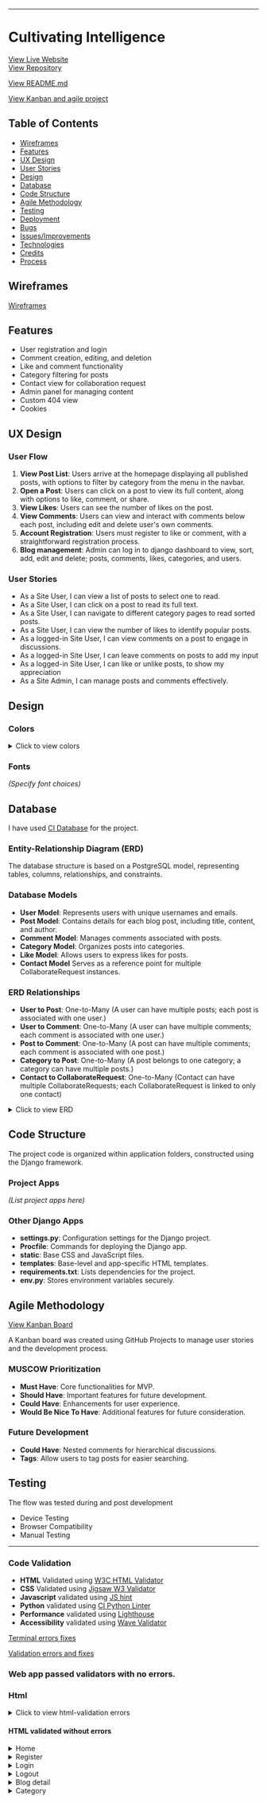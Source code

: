   
---

# Cultivating Intelligence

[View Live Website](https://cultivating-intelligence-1ead7384db49.herokuapp.com/)  
[View Repository](https://github.com/Josseyo/Cultivating_Intelligence)  

[View README.md](https://github.com/Josseyo/Cultivating_Intelligence/main/README.md)

[View Kanban and agile project](https://github.com/users/Josseyo/projects/4)

## Table of Contents 

- [Wireframes](#wireframes)
- [Features](#features)
- [UX Design](#ux-design)
- [User Stories](#user-stories)
- [Design](#design)
- [Database](#database)
- [Code Structure](#code-structure)
- [Agile Methodology](#agile-methodology)
- [Testing](#testing)
- [Deployment](#deployment)
- [Bugs](#bugs)
- [Issues/Improvements](#issuesimprovements)
- [Technologies](#technologies)
- [Credits](#credits)
- [Process](#process)

## Wireframes

[Wireframes](https://docs.google.com/presentation/d/11BzOLZs3T5GmIjfjKEP-i_4tZkhj9UXhWSku1D6myPE/edit#slide=id.g2f107aab73f_0_217)

## Features

- User registration and login
- Comment creation, editing, and deletion
- Like and comment functionality
- Category filtering for posts
- Contact view for collaboration request
- Admin panel for managing content
- Custom 404 view
- Cookies

## UX Design

### User Flow

1. **View Post List**: Users arrive at the homepage displaying all published posts, with options to filter by category from the menu in the navbar.
2. **Open a Post**: Users can click on a post to view its full content, along with options to like, comment, or share.
3. **View Likes**: Users can see the number of likes on the post.
4. **View Comments**: Users can view and interact with comments below each post, including edit and delete user's own comments.
5. **Account Registration**: Users must register to like or comment, with a straightforward registration process.
6. **Blog management**: Admin can log in to django dashboard to view, sort, add, edit and delete; posts, comments, likes, categories, and users.

### User Stories

- As a Site User, I can view a list of posts to select one to read.
- As a Site User, I can click on a post to read its full text.
- As a Site User, I can navigate to different category pages to read sorted posts.
- As a Site User, I can view the number of likes to identify popular posts.
- As a logged-in Site User, I can view comments on a post to engage in discussions.
- As a logged-in Site User, I can leave comments on posts to add my input
- As a logged-in Site User, I can like or unlike posts, to show my appreciation 
- As a Site Admin, I can manage posts and comments effectively.

## Design

### Colors
<details><summary>Click to view colors</summary>
<img src="docs/images/colors.png">

- **Blue** #233D4D
- **Orange** #FE7F2D
- **Yellow** #FCCA46
- **Green** #A1C181
- **Turkose** #619B8A

[Colors](docs/images/colors.png)

These colors have been chosen based on their psychological effects, aiming to enhance user experience and support individuals with Attention Deficit Hyperactivity Disorder (ADHD).

### 1. Blue (#233D4D)
- **Calming Effect and Focus Enhancement**: Blue promotes tranquility, helping to reduce anxiety and improve concentration while reading or engaging with content.
- **Usage:** Use for the main title to create a calming and focused impression.

### 2. Orange (#FE7F2D)
- **Energy and Enthusiasm**: Orange stimulates mental activity and can make the blog feel more inviting and engaging. 
- **Usage**: Use for section headlines to grab attention and energize the content.

### 3. Yellow (#FCCA46)
- **Optimism and Attention-Grabbing**: Yellow is uplifting and can enhance mood, making the reading experience more enjoyable. This bright hue effectively highlights important information or calls to action, without overwhelming the user.

### 4. Green (#A1C181)
- **Balance and Harmony**: Green evokes a sense of calmness and balance, creating a soothing environment for readers. This color can help reduce visual fatigue, making it easier for users to engage with longer articles.
- **Usage:** Use for category labels to convey balance and organization.

### 5. Turquoise (#619B8A)
- **Refreshing and Invigorating for Mental Clarity**: Turquoise combines the calming effects of blue with the uplifting qualities of green, providing a refreshing visual experience. This color enhances clarity and encourages communication.
- **Usage:** Use this refreshing color for excerpts to encourage readers to engage with the content.

The selected color palette is designed to create an engaging and supportive environment for users, particularly those with ADHD, ensuring a cohesive and user-friendly interface that enhances readability and interaction throughout the blog.

</details>

### Fonts

*(Specify font choices)*

## Database
I have used [CI Database](https://dbs.ci-dbs.net/) for the project.

### Entity-Relationship Diagram (ERD)  

The database structure is based on a PostgreSQL model, representing tables, columns, relationships, and constraints.

### Database Models

- **User Model**: Represents users with unique usernames and emails.
- **Post Model**: Contains details for each blog post, including title, content, and author.
- **Comment Model**: Manages comments associated with posts.
- **Category Model**: Organizes posts into categories.
- **Like Model**: Allows users to express likes for posts.
- **Contact Model** Serves as a reference point for multiple CollaborateRequest instances.

### ERD Relationships

- **User to Post**: One-to-Many (A user can have multiple posts; each post is associated with one user.)
- **User to Comment**: One-to-Many (A user can have multiple comments; each comment is associated with one user.)
- **Post to Comment**: One-to-Many (A post can have multiple comments; each comment is associated with one post.)
- **Category to Post**: One-to-Many (A post belongs to one category; a category can have multiple posts.)
- **Contact to CollaborateRequest**: One-to-Many (Contact can have multiple CollaborateRequests; each CollaborateRequest is linked to only one contact)

<details><summary>Click to view ERD</summary>
<img src="docs/images/models/cultivating_intelligence_erd.png">
</details>

## Code Structure

The project code is organized within application folders, constructed using the Django framework.

### Project Apps

*(List project apps here)*

### Other Django Apps

- **settings.py**: Configuration settings for the Django project.
- **Procfile**: Commands for deploying the Django app.
- **static**: Base CSS and JavaScript files.
- **templates**: Base-level and app-specific HTML templates.
- **requirements.txt**: Lists dependencies for the project.
- **env.py**: Stores environment variables securely.

## Agile Methodology

[View Kanban Board](https://github.com/users/Josseyo/projects/4)

A Kanban board was created using GitHub Projects to manage user stories and the development process.

### MUSCOW Prioritization

- **Must Have**: Core functionalities for MVP.
- **Should Have**: Important features for future development.
- **Could Have**: Enhancements for user experience.
- **Would Be Nice To Have**: Additional features for future consideration.

### Future Development

- **Could Have**: Nested comments for hierarchical discussions.
- **Tags**: Allow users to tag posts for easier searching.


## Testing

The flow was tested during and post development

   - Device Testing
   - Browser Compatibility
   - Manual Testing

---

### Code Validation

- **HTML** Validated using [W3C HTML Validator](https://validator.w3.org/)
- **CSS** Validated using [Jigsaw W3 Validator](https://jigsaw.w3.org/css-validator/)
- **Javascript** validated using [JS hint](https://jshint.com)
- **Python** validated using [CI Python Linter](https://pep8ci.herokuapp.com/)
- **Performance** validated using [Lighthouse](https://developers.google.com/web/tools/lighthouse/)
- **Accessibility** validated using [Wave Validator](https://wave.webaim.org/) 

[Terminal errors fixes](https://docs.google.com/document/d/1ebW5cHddPkr2NpX6HFFQn2LsT-bAh9Y6OB7q3mzyrgo/edit?usp=sharing)

[Validation errors and fixes](https://docs.google.com/document/d/1E_De--nyuZ5WqO-qT4h3DGXI8gPx17r_KLHbBCgbNo0/edit?usp=sharing)

### Web app passed validators with no errors. 

### Html

<details><summary>Click to view html-validation errors</summary>
<img src="docs/images/validation/home-html-errors.png" width="800" >>
</details>

#### HTML validated without errors

<details><summary>Home</summary>
<img src="docs/images/validation/home-html-valid.png" width="800" >
</details>

<details><summary>Register</summary>
<img src="docs/images/validation/signup-html-valid.png" width="800" >
</details>

<details><summary>Login</summary>
<img src="docs/images/validation/login-html-valid.png" width="800" >
</details>

<details><summary>Logout</summary>
<img src="docs/images/validation/logout-html-valid.png" width="800" >
</details>

<details><summary>Blog detail</summary>
<img src="docs/images/validation/blog-detail-html-valid.png" width="800" >
</details>

<details><summary>Category</summary>
<img src="docs/images/validation/category-html-valid.png" width="800" >

<details><summary>Comment ad/edit/delete</summary>
<img src="docs/validation/html-css/blog-edit.png" width="800">
</details>

### CSS
[Jigsaw W3 Validator](https://jigsaw.w3.org/css-validator/) was used to validate the css styling

#### CSS validated without errors


<details><summary>Blog detail</summary>
<img src="docs/images/validation/css-blog-detail-valid.png" width="800" >

[Validation details CSS - Home](http://jigsaw.w3.org/css-validator/validator?lang=sv&profile=css3svg&uri=https%3A%2F%2Fcultivating-intelligence-1ead7384db49.herokuapp.com%2Fadhd-always-deeply-highly-dedicated%2F&usermedium=all&vextwarning=&warning=1)

<img src="docs/images/validation/css-home-valid.png" width="800" >

[Validation details CSS - Post detail](http://jigsaw.w3.org/css-validator/validator?lang=sv&profile=css3svg&uri=https%3A%2F%2Fcultivating-intelligence-1ead7384db49.herokuapp.com%2F&usermedium=all&vextwarning=&warning=1)


</details>

   
### Javascript
[JShint](https://jshint.com/) was used to validate the custom script file: comments.js


<details><summary>Js file</summary>
<img src="docs/validation/comments-js-valid.png" width="800">
</details>


### Python
[CI Python Linter](https://pep8ci.herokuapp.com/) to check  Python code for validity and conventions

<details><summary>Blog app</summary>

   <details><summary>admin.py</summary>
   <img src="docs/validation/python-js/home-views.png" width="800" >
   </details>

   <details><summary>apps.py</summary>
   <img src="docs/validation/python-js/home-views.png" width="800" >
   </details>

   <details><summary>forms.py</summary>
   <img src="docs/validation/python-js/home-views.png" width="800" >
   </details>

   <details><summary>models.py</summary>
   <img src="docs/validation/python-js/home-views.png" width="800" >
   </details>

   <details><summary>tests.py</summary>
   <img src="docs/validation/python-js/home-views.png" width="800" >
   </details>

   <details><summary>urls.py</summary>
   <img src="docs/validation/python-js/home-url.png" width="800" >
   </details>

   <details><summary>views.py</summary>
   <img src="docs/validation/python-js/home-forms.png" width="800" >
   </details>

</details>

   ***

<details><summary>cultivating_intelligence_blog app</summary>

   <details><summary>asgi.py</summary>
   <img src="docs/validation/python-js/blog-views2.png" width="800" >
   </details>

   <details><summary>settings.py</summary>
   <img src="docs/validation/python-js/blog-views2.png" width="800" >
   </details>

   <details><summary>urls.py</summary>
   <img src="docs/validation/python-js/blog-urls.png" width="800" >
   </details>

   <details><summary>wsgi.py</summary>
   <img src="docs/validation/python-js/blog-forms.png" width="800" >
   </details>

   <details><summary>models.py</summary>
   <img src="docs/validation/python-js/blog-models.png" width="800" >
   </details> 
</details>


### Lighthouse

[Lighthouse](https://developers.google.com/web/tools/lighthouse/) used for analyzing performance, accessibility and SEO for the project. Below are the results of the analysis:
 
<details><summary>Home Desktop-screen</summary>
<img src="docs/validation/lighthouse/home-desk.png" >

   </details>
   <details><summary>Home Mobile-screen</summary>
   <img src="docs/validation/lighthouse/Home-mob.png" >
   </details>

<details><summary>Register page Desktop-screen</summary>
<img src="docs/validation/lighthouse/register-desk.png">
</details>
<details><summary>Register page Mobile-screen</summary>
<img src="docs/validation/lighthouse/register-mob.png">
</details>

<details><summary>Login Desktop-screen</summary>
<img src="docs/validation/lighthouse/login-desk.png" >
</details>

<details><summary>Login page Mobile-screen</summary>
<img src="docs/validation/lighthouse/login-mob.png">
</details>

<details><summary>Blog detail Desktop-screen</summary>
<img src="docs/validation/lighthouse/blog-detail-desk.png">
</details>

<details><summary>Blog detail Mobile-screen</summary>
<img src="docs/validation/lighthouse/blog-detail-mob.png">
</details>

<details><summary>Comment edit Desktop-screen</summary>
<img src="docs/validation/lighthouse/comment-edit-desk.png">
</details>

<details><summary>Comment edit Mobile-screen</summary>
<img src="docs/validation/lighthouse/comment-edit-mob.png">
</details>

<details><summary>Category Desktop-screen</summary>
<img src="docs/validation/lighthouse/category-desk.png">
</details>

<details><summary>Category Mobile-screen</summary>
<img src="docs/validation/lighthouse/category-mob.png">
</details>

### Wave
[Wave Validator](https://wave.webaim.org/) to evaluate accessibility

<details><summary>Home</summary>
<img src="docs/validation/wave/home-pg.png" width="800" height="1200" >
</details>

<details><summary>Register</summary>
<img src="docs/validation/wave/register-pg.png" width="800" height="1200">
</details>

<details><summary>Login</summary>
<img src="docs/validation/wave/login-pg.png" width="800" height="1200">
</details>

<details><summary>Logout</summary>
<img src="docs/validation/wave/logout-pg.png" width="800" height="1200">
</details>

<details><summary>Confirm logout</summary>
<img src="docs/validation/wave/logout-pg.png" width="800" height="1200">
</details>

<details><summary>Blog detail</summary>
<img src="docs/validation/wave/blog-detail.png" width="800" >
</details>

<details><summary>Category</summary>
<img src="docs/validation/wave/category-pg.png" width="800" >
</details>

## Testing


The project was tested during and post development
    - Device Testing
    - Browser Compatibility
    - Manual Testing

## Bugs

[View Bug Documentation](https://docs.google.com/document/d/1ebW5cHddPkr2NpX6HFFQn2LsT-bAh9Y6OB7q3mzyrgo/edit)

## Heroku Deployment

Before deploying to Heroku, ensure you have the following variables prepared:

- **Database URL**
- **SECRET_KEY** (You can generate one [here](https://miniwebtool.com/django-secret-key-generator/))
- **CLOUDINARY_URL** (After logging in to the Cloudinary website, copy the 'Cloudinary URL' from your account dashboard)


<details><summary>Deploying to Heroku - step by step </summary>

1. **Create `env.py`**: At the root level of your project, create a file named `env.py` and add the following lines, replacing the placeholders with your actual values:

   ```python
   import os

   os.environ['DATABASE_URL'] = 'your_Database_URL'
   os.environ['SECRET_KEY'] = 'your_secret_key'
   os.environ['CLOUDINARY_URL'] = 'your_cloudinary_url'
   ```

2. **Sign Up or Log In to Heroku**:
   - Go to the [Heroku website](https://www.heroku.com/) and sign up or sign in to your account.

3. **Create a New App**:
   - From the Heroku dashboard, click on "Create New App."
   - Choose a unique name for your app and select the appropriate region, then click on the 'Create App' button.

4. **Set Up Environment Variables**:
   - Navigate to the 'Settings' tab of your newly created app.
   - Click on 'Reveal Config Vars' and add the following environment variables:
   - `DATABASE_URL`: Your Database URL
   - `SECRET_KEY`: Your generated secret key
   - `CLOUDINARY_URL`: Your Cloudinary URL
   - `DISABLE_COLLECTSTATIC`: Set this variable to `1` (this can be removed after the initial deployment)
   - `PORT`: Set this variable to `8000`

5. **Deploy Your App**:
   - Select the 'Deploy' tab from the dashboard.
   - In the Deployment method section, choose "Connect to GitHub."
   - Find your GitHub repository by name and connect it.
   - At the bottom of the page, select either "Automatic Deploys" or "Manual Deploys" based on your preference.

6. **Start the Deployment Process**:
   - Click on the option you chose, and you should see the deployment process begin.

</details>

---

<details><summary>Forking the GitHub Repository</summary>

1. **Log In or Sign Up**:
   - Go to [GitHub](https://github.com/) and log in or create an account.

2. **Access the Repository**:
   - Navigate to the [GitHub repository](https://github.com/Josseyo/Cultivating_Intelligence).

3. **Fork the Repository**:
   - Click the "Fork" button in the top right corner.
   - A copy of the repository will be created in your own GitHub account.

</details>

---

<details><summary>Cloning a GitHub Repository</summary>

1. **Go to the Repository**:
   - Visit the [GitHub repository](https://github.com/Josseyo/Cultivating_Intelligence).

2. **Locate the Code Button**:
   - Click the "Code" button above the list of files (next to 'Add file').

3. **Choose a Cloning Option**:
   - Select either HTTPS or GitHub CLI as your preferred cloning method.

4. **Open Git Bash**:
   - Launch Git Bash on your computer.

5. **Change Directory**:
   - Navigate to the directory where you want to clone the repository.

6. **Clone the Repository**:
   - Type the following command, replacing the URL with the one you copied:

   ```bash
   git clone https://github.com/Josseyo/Cultivating_Intelligence
   ```

7. **Press Enter**:
   - Hit Enter to create your local clone of the repository.

</details>

---

## Issues/Improvements

- Consistency in typography, including text and heading levels.

## Technologies

- CI Database: https://dbs.ci-dbs.net/

## Credits

- User Stories Reference: [CI Blog user stories](https://github.com/Code-Institute-Solutions/BlogUserStories/blob/main/userstories.md)
- User Stories Reference: [GitHub Repository Rockroman](https://github.com/rockroman/CI_PP4-Knowledge-Flow/blob/main/README.md?plain=1)
- CI Django Blog Tutorial: [YouTube Video](https://www.youtube.com/watch?v=YH--VobIA8c&t=1453s)
- How to create a custom 404 error page: [makeuseof.com] https://www.makeuseof.com/create-custom-404-error-page-django/

### Fonts
- Font Awesome: [Font Awesome](http://fontawesome.io/)

### Imagery

- Post images from: [Stock Cake](https://stockcake.com)
- Default blog post image from [Unsplash](https://unsplash.com...)

## Process

### Challenges

- Rearranging user stories in the Kanban board was challenging initially.
- Issues with the CI database caused interruptions and confusion.
- Maintaining documentation in GitHub was time-consuming.

---

